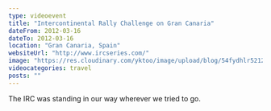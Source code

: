 ```yaml
---
type: videoevent
title: "Intercontinental Rally Challenge on Gran Canaria"
dateFrom: 2012-03-16
dateTo: 2012-03-16
location: "Gran Canaria, Spain"
websiteUrl: "http://www.ircseries.com/"
image: "https://res.cloudinary.com/yktoo/image/upload/blog/54fydhlr52120790.jpg"
videocategories: travel
posts: ""
---
```


The IRC was standing in our way wherever we tried to go.
